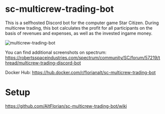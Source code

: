 # sc-multicrew-trading-bot
This is a selfhosted Discord bot for the computer game Star Citizen. During multicrew trading, this bot calculates the profit for all participants on the basis of revenues and expenses, as well as the invested ingame money. 

![multicrew-trading-bot](https://user-images.githubusercontent.com/85069630/210187424-5c35b363-5aa9-4087-95fa-5a04cbaf55ed.gif)

You can find additional screenshots on spectrum: https://robertsspaceindustries.com/spectrum/community/SC/forum/57219/thread/multicrew-trading-discord-bot

Docker Hub: https://hub.docker.com/r/florianalt/sc-multicrew-trading-bot

# Setup
https://github.com/AltFlorian/sc-multicrew-trading-bot/wiki
